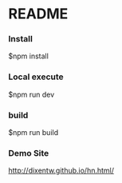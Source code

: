 README
===========

### Install

$npm install

### Local execute

$npm run dev

### build

$npm run build

### Demo Site

<http://dixentw.github.io/hn.html/>
